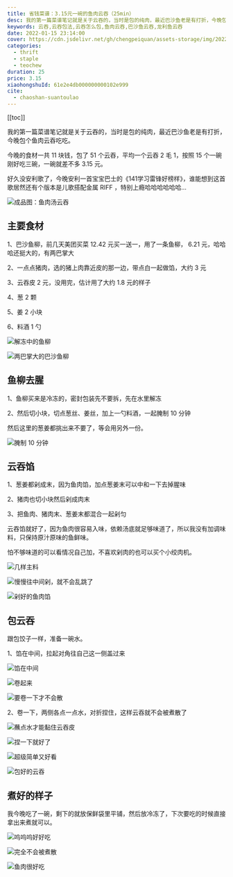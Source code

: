 ```yaml
---
title: 省钱菜谱：3.15元一碗的鱼肉云吞（25min）
desc: 我的第一篇菜谱笔记就是关于云吞的，当时是包的纯肉，最近巴沙鱼老是有打折，今晚包个鱼肉云吞吃吃。今晚的食材一共 11 块钱，包了 51 个云吞，平均一个云吞 2 毛 1，按照 15 个一碗刚好吃三碗，一碗就差不多 3.15 元。
keywords: 云吞,云吞包法,云吞怎么包,鱼肉云吞,巴沙鱼云吞,龙利鱼云吞
date: 2022-01-15 23:14:00
cover: https://cdn.jsdelivr.net/gh/chengpeiquan/assets-storage/img/2022/01/20220115235323.jpg
categories:
  - thrift
  - staple
  - teochew
duration: 25
price: 3.15
xiaohongshuId: 61e2e4db000000000102e999
cite:
  - chaoshan-suantoulao
---
```


[[toc]]

我的第一篇菜谱笔记就是关于云吞的，当时是包的纯肉，最近巴沙鱼老是有打折，今晚包个鱼肉云吞吃吃。

今晚的食材一共 11 块钱，包了 51 个云吞，平均一个云吞 2 毛 1，按照 15 个一碗刚好吃三碗，一碗就差不多 3.15 元。

好久没安利歌了，今晚安利一首宝宝巴士的《141学习雷锋好榜样》，谁能想到这首歌居然还有个版本是儿歌搭配金属 RIFF ，特别上瘾哈哈哈哈哈哈…

![成品图：鱼肉汤云吞](https://cdn.jsdelivr.net/gh/chengpeiquan/assets-storage/img/2022/01/20220115235136.jpg)

## 主要食材

1、巴沙鱼柳，前几天美团买菜 12.42 元买一送一，用了一条鱼柳， 6.21 元，哈哈哈还挺大的，有两巴掌大

2、一点点猪肉，选的猪上肉靠近皮的那一边，带点白一起做馅，大约 3 元

3、云吞皮 2 元，没用完，估计用了大约 1.8 元的样子

4、葱 2 颗

5、姜 2 小块

6、料酒 1 勺

![解冻中的鱼柳](https://cdn.jsdelivr.net/gh/chengpeiquan/assets-storage/img/2022/01/20220115235149.jpg)

![两巴掌大的巴沙鱼柳](https://cdn.jsdelivr.net/gh/chengpeiquan/assets-storage/img/2022/01/20220115235148.jpg)

## 鱼柳去腥

1、鱼柳买来是冷冻的，密封包装先不要拆，先在水里解冻

2、然后切小块，切点葱丝、姜丝，加上一勺料酒，一起腌制 10 分钟

然后这里的葱姜都挑出来不要了，等会用另外一份。

![腌制 10 分钟](https://cdn.jsdelivr.net/gh/chengpeiquan/assets-storage/img/2022/01/20220115235147.jpg)

## 云吞馅

1、葱姜都剁成末，因为鱼肉馅，加点葱姜末可以中和一下去掉腥味

2、猪肉也切小块然后剁成肉末

3、把鱼肉、猪肉末、葱姜末都混合一起剁匀

云吞馅就好了，因为鱼肉很容易入味，依赖汤底就足够味道了，所以我没有加调味料，只保持原汁原味的鱼鲜味。

怕不够味道的可以看情况自己加，不喜欢剁肉的也可以买个小绞肉机。

![几样主料](https://cdn.jsdelivr.net/gh/chengpeiquan/assets-storage/img/2022/01/20220115235146.jpg)

![慢慢往中间剁，就不会乱跳了](https://cdn.jsdelivr.net/gh/chengpeiquan/assets-storage/img/2022/01/20220115235145.jpg)

![剁好的鱼肉馅](https://cdn.jsdelivr.net/gh/chengpeiquan/assets-storage/img/2022/01/20220115235144.jpg)

## 包云吞

跟包饺子一样，准备一碗水。

1、馅在中间，拉起对角往自己这一侧盖过来

![馅在中间](https://cdn.jsdelivr.net/gh/chengpeiquan/assets-storage/img/2022/01/20220115235143.jpg)

![卷起来](https://cdn.jsdelivr.net/gh/chengpeiquan/assets-storage/img/2022/01/20220115235142.jpg)

![要卷一下才不会散](https://cdn.jsdelivr.net/gh/chengpeiquan/assets-storage/img/2022/01/20220115235141.jpg)

2、卷一下，两侧各点一点水，对折捏住，这样云吞就不会被煮散了

![蘸点水才能黏住云吞皮](https://cdn.jsdelivr.net/gh/chengpeiquan/assets-storage/img/2022/01/20220115235140.jpg)

![捏一下就好了](https://cdn.jsdelivr.net/gh/chengpeiquan/assets-storage/img/2022/01/20220115235139.jpg)

![超级简单又好看](https://cdn.jsdelivr.net/gh/chengpeiquan/assets-storage/img/2022/01/20220115235138.jpg)

![包好的云吞](https://cdn.jsdelivr.net/gh/chengpeiquan/assets-storage/img/2022/01/20220115235137.jpg)

## 煮好的样子

我今晚吃了一碗，剩下的就放保鲜袋里平铺，然后放冷冻了，下次要吃的时候直接拿出来煮就可以。

![呜呜呜好好吃](https://cdn.jsdelivr.net/gh/chengpeiquan/assets-storage/img/2022/01/20220115235135.jpg)

![完全不会被煮散](https://cdn.jsdelivr.net/gh/chengpeiquan/assets-storage/img/2022/01/20220115235133.jpg)

![鱼肉很好吃](https://cdn.jsdelivr.net/gh/chengpeiquan/assets-storage/img/2022/01/20220115235134.jpg)
